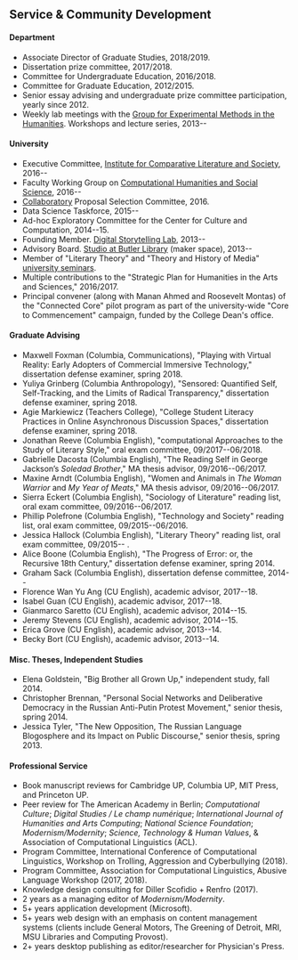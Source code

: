 ## Service & Community Development

#### Department

- Associate Director of Graduate Studies, 2018/2019.
- Dissertation prize committee, 2017/2018.
- Committee for Undergraduate Education, 2016/2018.
- Committee for Graduate Education, 2012/2015.
- Senior essay advising and undergraduate prize committee participation,
  yearly since 2012.
- Weekly lab meetings with the [Group for Experimental Methods in the
  Humanities](http://xpmethod.plaintext.in/). Workshops and lecture series,
2013--

#### University

- Executive Committee, [Institute for Comparative Literature and
  Society](http://icls.columbia.edu/), 2016--
- Faculty Working Group on [Computational Humanities and Social
  Science](http://datascience.columbia.edu/computational-social-science),
2016--
- [Collaboratory](http://collaboratory.columbia.edu/) Proposal Selection
  Committee, 2016.
- Data Science Taskforce, 2015--
- Ad-hoc Exploratory Committee for the Center for Culture and Computation,
  2014--15.
- Founding Member. [Digital Storytelling
  Lab](http://www.digitalstorytellinglab.com/), 2013--
- Advisory Board. [Studio at Butler Library](https://studio.cul.columbia.edu/)
  (maker space), 2013--
- Member of "Literary Theory" and "Theory and History of Media" [university
  seminars](http://universityseminars.columbia.edu/seminars/list-of-seminars/).
- Multiple contributions to the "Strategic Plan for Humanities in the Arts and
  Sciences," 2016/2017.
- Principal convener (along with Manan Ahmed and Roosevelt Montas) of the
  "Connected Core" pilot program as part of the university-wide "Core to
Commencement" campaign, funded by the College Dean's office.

#### Graduate Advising

- Maxwell Foxman (Columbia, Communications), "Playing with Virtual Reality:
  Early Adopters of Commercial Immersive Technology," dissertation defense
examiner, spring 2018.
- Yuliya Grinberg (Columbia Anthropology), "Sensored: Quantified Self,
  Self-Tracking, and the Limits of Radical Transparency," dissertation defense
examiner, spring 2018.
- Agie Markiewicz (Teachers College), "College Student Literacy Practices in
  Online Asynchronous Discussion Spaces," dissertation defense examiner,
spring 2018.
- Jonathan Reeve (Columbia English), "computational Approaches to the Study of
  Literary Style," oral exam committee, 09/2017--06/2018.
- Gabrielle Dacosta (Columbia English), "The Reading Self in George Jackson’s
  *Soledad Brother*," MA thesis advisor, 09/2016--06/2017.
- Maxine Arndt (Columbia English), "Women and Animals in *The Woman Warrior*
  and *My Year of Meats*," MA thesis advisor, 09/2016--06/2017.
- Sierra Eckert (Columbia English), "Sociology of Literature" reading list,
  oral exam committee, 09/2016--06/2017.
- Phillip Polefrone (Columbia English), "Technology and Society" reading list,
  oral exam committee, 09/2015--06/2016.
- Jessica Hallock (Columbia English), "Literary Theory" reading list, oral
  exam committee, 09/2015-- .
- Alice Boone (Columbia English), "The Progress of Error: or, the Recursive
  18th Century," dissertation defense examiner, spring 2014.
- Graham Sack (Columbia English), dissertation defense committee, 2014--
- Florence Wan Yu Ang (CU English), academic advisor, 2017--18.
- Isabel Guan (CU English), academic advisor, 2017--18.
- Gianmarco Saretto (CU English), academic advisor, 2014--15.
- Jeremy Stevens (CU English), academic advisor, 2014--15.
- Erica Grove (CU English), academic advisor, 2013--14.
- Becky Bort (CU English), academic advisor, 2013--14.

#### Misc. Theses, Independent Studies

- Elena Goldstein, "Big Brother all Grown Up," independent study, fall 2014.
- Christopher Brennan, "Personal Social Networks and Deliberative Democracy in
  the Russian Anti-Putin Protest Movement," senior thesis, spring 2014.
- Jessica Tyler, "The New Opposition, The Russian Language Blogosphere and its
  Impact on Public Discourse," senior thesis, spring 2013.

#### Professional Service

- Book manuscript reviews for Cambridge UP, Columbia UP, MIT Press, and
  Princeton UP.
- Peer review for The American Academy in Berlin; *Computational Culture*;
  *Digital Studies / Le champ numérique*; *International Journal of Humanities
and Arts Computing*; *National Science Foundation*; *Modernism/Modernity*;
*Science, Technology & Human Values*, & Association of Computational
Linguistics (ACL).
- Program Committee, International Conference of Computational Linguistics,
  Workshop on Trolling, Aggression and Cyberbullying (2018).
- Program Committee, Association for Computational Linguistics, Abusive
  Language Workshop (2017, 2018).
- Knowledge design consulting for Diller Scofidio + Renfro (2017).
- 2 years as a managing editor of *Modernism/Modernity*.
- 5+ years application development (Microsoft).
- 5+ years web design with an emphasis on content management systems (clients
  include General Motors, The Greening of Detroit, MRI, MSU Libraries and
Computing Provost).
- 2+ years desktop publishing as editor/researcher for Physician's Press.
